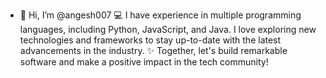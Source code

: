 - 👋 Hi, I’m @angesh007
💻 I have experience in multiple programming languages, including Python, JavaScript, and Java. I love exploring new technologies and frameworks to stay up-to-date with the latest advancements in the industry.
✨ Together, let's build remarkable software and make a positive impact in the tech community!

<!---
angesh007/angesh007 is a ✨ special ✨ repository because its `README.md` (this file) appears on your GitHub profile.
You can click the Preview link to take a look at your changes.
--->


